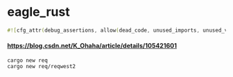 # eagle_rust
```rust
#![cfg_attr(debug_assertions, allow(dead_code, unused_imports, unused_variables, unused_mut))]
```
#### https://blog.csdn.net/K_Ohaha/article/details/105421601

```shell
cargo new req
cargo new req/reqwest2
```